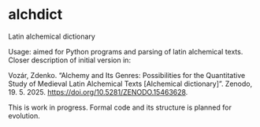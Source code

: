 # alchdict
Latin alchemical dictionary

Usage: aimed for Python programs and parsing of latin alchemical texts. Closer description of initial version in:

Vozár, Zdenko. “Alchemy and Its Genres: Possibilities for the Quantitative Study of Medieval Latin Alchemical Texts [Alchemical dictionary]”. Zenodo, 19. 5. 2025. https://doi.org/10.5281/ZENODO.15463628.

This is work in progress. Formal code and its structure is planned for evolution. 
